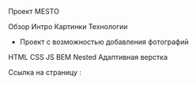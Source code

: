 Проект MESTO

Обзор
Интро
Картинки
Технологии

- Проект с возможностью добавления фотографий

HTML
CSS
JS
BEM Nested
Адаптивная верстка

Ссылка на страницу :
